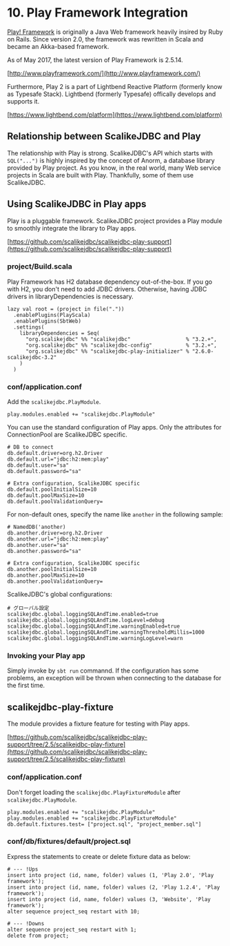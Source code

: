 # 10. Play Framework Integration

[Play! Framework](http://www.playframework.com/)  is originally a Java Web framework heavily insired by Ruby on Rails. Since version 2.0, the framework was rewritten in Scala and became an Akka-based framework.

As of May 2017, the latest version of Play Framework is 2.5.14.

[http://www.playframework.com/](http://www.playframework.com/)

Furthermore, Play 2 is a part of Lightbend Reactive Platform (formerly know as Typesafe Stack). Lightbend (formerly Typesafe) offically develops and supports it.

[https://www.lightbend.com/platform](https://www.lightbend.com/platform)


## Relationship between ScalikeJDBC and Play

The relationship with Play is strong. ScalikeJDBC's API which starts with `SQL("...")` is highly inspired by the concept of Anorm, a database library provided by Play project. As you know, in the real world, many Web service projects in Scala are built with Play. Thankfully, some of them use ScalikeJDBC.


## Using ScalikeJDBC in Play apps

Play is a pluggable framework. ScalikeJDBC project provides a Play module to smoothly integrate the library to Play apps.

[https://github.com/scalikejdbc/scalikejdbc-play-support](https://github.com/scalikejdbc/scalikejdbc-play-support)

### project/Build.scala

Play Framework has H2 database dependency out-of-the-box. If you go with H2, you don't need to add JDBC drivers. Otherwise, having JDBC drivers in libraryDependencies is necessary.

    lazy val root = (project in file("."))
      .enablePlugins(PlayScala)
      .enablePlugins(SbtWeb)
      .settings(
        libraryDependencies = Seq(
          "org.scalikejdbc" %% "scalikejdbc"                  % "3.2.+",
          "org.scalikejdbc" %% "scalikejdbc-config"           % "3.2.+",
          "org.scalikejdbc" %% "scalikejdbc-play-initializer" % "2.6.0-scalikejdbc-3.2"
        )
      )

### conf/application.conf

Add the `scalikejdbc.PlayModule`.

    play.modules.enabled += "scalikejdbc.PlayModule"

You can use the standard configuration of Play apps. Only the attributes for ConnectionPool are ScalikeJDBC specific.

    # DB to connect
    db.default.driver=org.h2.Driver
    db.default.url="jdbc:h2:mem:play"
    db.default.user="sa"
    db.default.password="sa"

    # Extra configuration, ScalikeJDBC specific
    db.default.poolInitialSize=10
    db.default.poolMaxSize=10
    db.default.poolValidationQuery=

For non-default ones, specify the name like `another` in the following sample:

    # NamedDB('another)
    db.another.driver=org.h2.Driver
    db.another.url="jdbc:h2:mem:play"
    db.another.user="sa"
    db.another.password="sa"

    # Extra configuration, ScalikeJDBC specific
    db.another.poolInitialSize=10
    db.another.poolMaxSize=10
    db.another.poolValidationQuery=

ScalikeJDBC's global configurations:

    # グローバル設定
    scalikejdbc.global.loggingSQLAndTime.enabled=true
    scalikejdbc.global.loggingSQLAndTime.logLevel=debug
    scalikejdbc.global.loggingSQLAndTime.warningEnabled=true
    scalikejdbc.global.loggingSQLAndTime.warningThresholdMillis=1000
    scalikejdbc.global.loggingSQLAndTime.warningLogLevel=warn

### Invoking your Play app

Simply invoke by `sbt run` commannd. If the configuration has some problems, an exception will be thrown when connecting to the database for the first time.

## scalikejdbc-play-fixture

The module provides a fixture feature for testing with Play apps.

[https://github.com/scalikejdbc/scalikejdbc-play-support/tree/2.5/scalikejdbc-play-fixture](https://github.com/scalikejdbc/scalikejdbc-play-support/tree/2.5/scalikejdbc-play-fixture)

### conf/application.conf

Don't forget loading the `scalikejdbc.PlayFixtureModule` after `scalikejdbc.PlayModule`.

    play.modules.enabled += "scalikejdbc.PlayModule"
    play.modules.enabled += "scalikejdbc.PlayFixtureModule"
    db.default.fixtures.test= ["project.sql", "project_member.sql"]

### conf/db/fixtures/default/project.sql

Express the statements to create or delete fixture data as below:

    # --- !Ups
    insert into project (id, name, folder) values (1, 'Play 2.0', 'Play framework');
    insert into project (id, name, folder) values (2, 'Play 1.2.4', 'Play framework');
    insert into project (id, name, folder) values (3, 'Website', 'Play framework');
    alter sequence project_seq restart with 10;

    # --- !Downs
    alter sequence project_seq restart with 1;
    delete from project;
